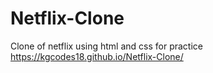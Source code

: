 # Netflix-Clone
Clone of netflix using html and css for practice
https://kgcodes18.github.io/Netflix-Clone/
